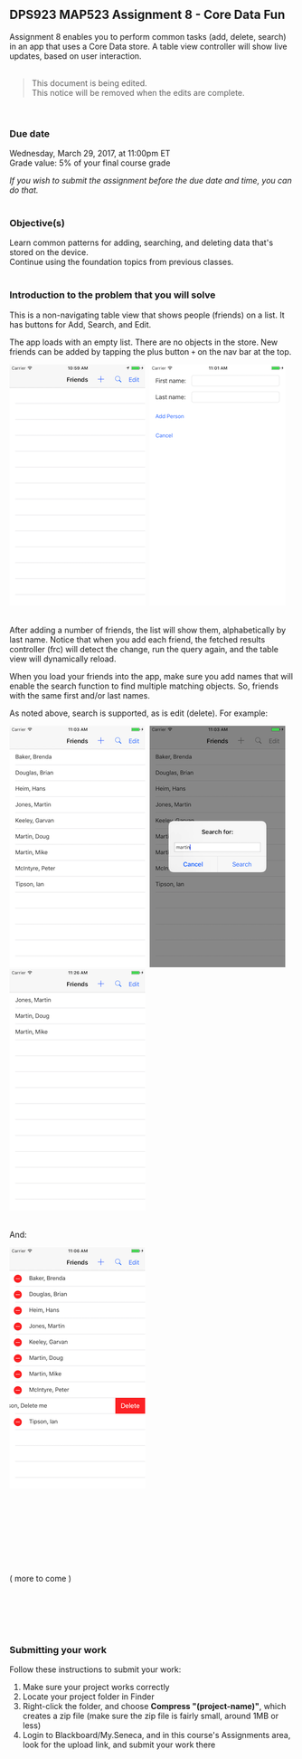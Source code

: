 ## DPS923 MAP523 Assignment 8 - Core Data Fun

Assignment 8 enables you to perform common tasks (add, delete, search) in an app that uses a Core Data store. A table view controller will show live updates, based on user interaction.  
<br>

> This document is being edited.  
> This notice will be removed when the edits are complete.  

<br>

### Due date
Wednesday, March 29, 2017, at 11:00pm ET  
Grade value: 5% of your final course grade  

*If you wish to submit the assignment before the due date and time, you can do that.*  
<br>

### Objective(s)  
Learn common patterns for adding, searching, and deleting data that's stored on the device.  
Continue using the foundation topics from previous classes.  
<br>

### Introduction to the problem that you will solve
This is a non-navigating table view that shows people (friends) on a list. It has buttons for Add, Search, and Edit.  

The app loads with an empty list. There are no objects in the store. New friends can be added by tapping the plus button ```+``` on the nav bar at the top.  

<kbd>![Startup](images/a8-list-empty.png)</kbd>&nbsp;&nbsp;<kbd>![Startup](images/a8-add-friend.png)</kbd>  
<br>

After adding a number of friends, the list will show them, alphabetically by last name. Notice that when you add each friend, the fetched results controller (frc) will detect the change, run the query again, and the table view will dynamically reload.  

When you load your friends into the app, make sure you add names that will enable the search function to find multiple matching objects. So, friends with the same first and/or last names.  

As noted above, search is supported, as is edit (delete). For example:  

<kbd>![Startup](images/a8-list-friends.png)</kbd>&nbsp;&nbsp;<kbd>![Startup](images/a8-search.png)</kbd>&nbsp;&nbsp;<kbd>![Startup](images/a8-search-result.png)</kbd>  
<br>

And:  

<kbd>![Startup](images/a8-edit-delete.png)</kbd>  
<br>


<br>



<br><br><br><br><br>
( more to come )  
<br><br><br><br><br>


### Submitting your work
Follow these instructions to submit your work:  

1. Make sure your project works correctly  
2. Locate your project folder in Finder  
3. Right-click the folder, and choose **Compress "(project-name)"**, which creates a zip file (make sure the zip file is fairly small, around 1MB or less)  
4. Login to Blackboard/My.Seneca, and in this course's Assignments area, look for the upload link, and submit your work there  
